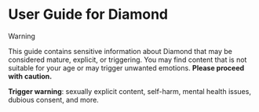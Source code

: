 # User Guide for Diamond

> [!WARNING]
>
> This guide contains sensitive information about Diamond that may be considered
> mature, explicit, or triggering. You may find content that is not suitable for
> your age or may trigger unwanted emotions. **Please proceed with caution.**
>
> **Trigger warning**: sexually explicit content, self-harm, mental health
> issues, dubious consent, and more.
